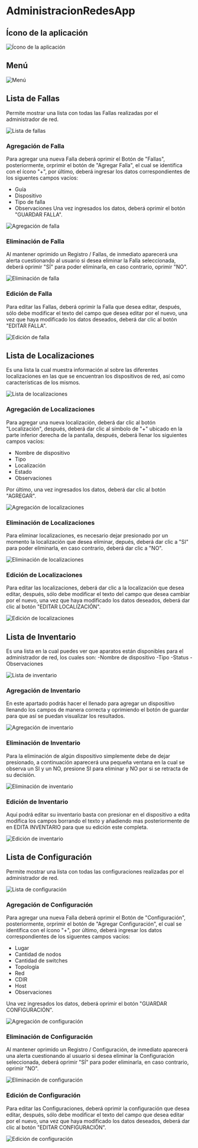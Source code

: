 # AdministracionRedesApp


## Ícono de la aplicación

![Ícono de la aplicación](/imagenes/icono.jpg)

## Menú

![Menú](/imagenes/menu.jpg)

## Lista de Fallas
Permite mostrar una lista con todas las Fallas realizadas por el administrador de red.

![Lista de fallas](/imagenes/fallasRegistro.jpg)

### Agregación de Falla
Para agregar una nueva Falla deberá oprimir el Botón de "Fallas", posteriormente, orprimir el botón de "Agregar Falla", el cual se identifica con el ícono "+", por último, deberá ingresar los datos correspondientes de los siguentes campos vacíos:
- Guía
- Dispositivo
- Tipo de falla
- Observaciones
Una vez ingresados los datos, deberá oprimir el botón "GUARDAR FALLA".

![Agregación de falla](/imagenes/fallasAgregar.jpg)

### Eliminación de Falla
Al mantener oprimido un Registro / Fallas, de inmediato aparecerá una alerta cuestionando al usuario si desea eliminar la Falla seleccionada, deberá oprimir "SÍ" para poder eliminarla, en caso contrario, oprimir "NO".

![Eliminación de falla](/imagenes/fallaEliminacion.jpeg)

### Edición de Falla
Para editar las Fallas, deberá oprimir la Falla que desea editar, después, sólo debe modificar el texto del campo que desea editar por el nuevo, una vez que haya modificado los datos deseados, deberá dar clic al botón "EDITAR FALLA".

![Edición de falla](/imagenes/fallasEdicion.jpg)


## Lista de Localizaciones
Es una lista la cual muestra información al sobre las diferentes localizaciones en las que se encuentran los dispositivos de red, así como características de los mismos.

![Lista de localizaciones](/imagenes/localizacionesLista2.jpg)


### Agregación de Localizaciones
Para agregar una nueva localización, deberá dar clic al botón "Localización", después, deberá dar clic al símbolo de "+" ubicado en la parte inferior derecha de la pantalla, después, deberá llenar los siguientes campos vacíos:
- Nombre de dispositivo
- Tipo
- Localización
- Estado
- Observaciones

Por último, una vez ingresados los datos, deberá dar clic al botón "AGREGAR".

![Agregación de localizaciones](/imagenes/localizacionAgregar.jpg)


### Eliminación de Localizaciones

Para eliminar localizaciones, es necesario dejar presionado por un momento la localización que desea eliminar, depués, deberá dar clic a "SI" para poder eliminarla, en caso contrario, deberá dar clic a "NO".

![Eliminación de localizaciones](/imagenes/localizacionEliminar.jpeg)


### Edición de Localizaciones

Para editar las localizaciones, deberá dar clic a la localización que desea editar, después, sólo debe modificar el texto del campo que desea cambiar por el nuevo, una vez que haya modificado los datos deseados, deberá dar clic al  botón "EDITAR LOCALIZACIÓN".

![Edición de localizaciones](/imagenes/localizacionEditar2.jpg)


## Lista de Inventario

Es una lista en la cual puedes ver que aparatos están disponibles para el administrador de red, los cuales son:
-Nombre de dispositivo
-Tipo
-Status
-Observaciones

![Lista de inventario](/imagenes/inventarioLista2.jpg)


### Agregación de Inventario

En este apartado podrás hacer el llenado para agregar un dispositivo llenando los campos de manera correcta y oprimiendo el botón de guardar para que así se puedan visualizar los resultados.

![Agregación de inventario](/imagenes/inventarioAgregar.jpeg)


### Eliminación de Inventario

Para la eliminación de algún dispositivo simplemente debe de dejar presionado, a continuación aparecerá una pequeña ventana en la cual se observa un SI y un NO, presione SI para eliminar y NO por si se retracta de su decisión.

![Eliminación de inventario](/imagenes/inventarioEliminar.jpeg)


### Edición de Inventario

Aquí podrá editar su inventario basta con presionar en el dispositivo a edita modifica los campos borrando el texto y añadiendo mas posteriormente de en EDITA INVENTARIO para que su edición este completa.

![Edición de inventario](/imagenes/inventarioEditar.jpg)


## Lista de Configuración
Permite mostrar una lista con todas las configuraciones realizadas por el administrador de red.

![Lista de configuración](/imagenes/listaConfiguracion.jpg)


### Agregación de Configuración
Para agregar una nueva Falla deberá oprimir el Botón de "Configuración", posteriormente, orprimir el botón de "Agregar Configuración", el cual se identifica con el ícono "+", por último, deberá ingresar los datos correspondientes de los siguentes campos vacíos:
- Lugar
- Cantidad de nodos
- Cantidad de switches
- Topología
- Red
- CDIR
- Host
- Observaciones

Una vez ingresados los datos, deberá oprimir el botón "GUARDAR CONFIGURACIÓN".

![Agregación de configuración](/imagenes/configuracionAgregar.jpg)

### Eliminación de Configuración
Al mantener oprimido un Registro / Configuración, de inmediato aparecerá una alerta cuestionando al usuario si desea eliminar la Configuración seleccionada, deberá oprimir "SÍ" para poder eliminarla, en caso contrario, oprimir "NO".

![Eliminación de configuración](/imagenes/configuracionEliminar.jpeg)


### Edición de Configuración
Para editar las Configuraciones, deberá oprimir la configuración que desea editar, después, sólo debe modificar el texto del campo que desea editar por el nuevo, una vez que haya modificado los datos deseados, deberá dar clic al botón "EDITAR CONFIGURACIÓN".

![Edición de configuración](/imagenes/configuracionEditar2.jpg)

